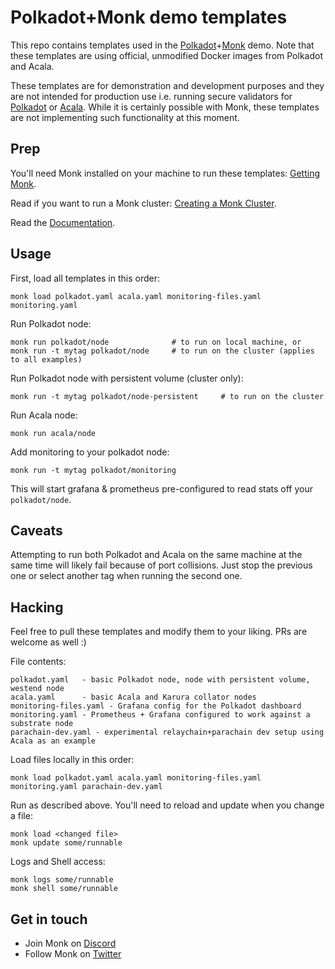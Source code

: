 # Polkadot+Monk demo templates

This repo contains templates used in the [Polkadot](https://polkadot.network/)+[Monk](https://monk.io) demo.
Note that these templates are using official, unmodified Docker images from Polkadot and Acala.

These templates are for demonstration and development purposes and they are not intended for production use i.e. running secure validators for [Polkadot](https://polkadot.network/) or [Acala](https://acala.network/). While it is certainly possible with Monk, these templates are not implementing such functionality at this moment.

## Prep

You'll need Monk installed on your machine to run these templates: [Getting Monk](https://docs.monk.io/docs/get-monk).

Read if you want to run a Monk cluster: [Creating a Monk Cluster](https://docs.monk.io/docs/monk-in-10#creating-a-monk-cluster).

Read the [Documentation](https://docs.monk.io/docs/).

## Usage

First, load all templates in this order:

```
monk load polkadot.yaml acala.yaml monitoring-files.yaml monitoring.yaml
```

Run Polkadot node:

```
monk run polkadot/node              # to run on local machine, or
monk run -t mytag polkadot/node     # to run on the cluster (applies to all examples)
```

Run Polkadot node with persistent volume (cluster only):

```
monk run -t mytag polkadot/node-persistent     # to run on the cluster
```

Run Acala node:

```
monk run acala/node
```

Add monitoring to your polkadot node:

```
monk run -t mytag polkadot/monitoring
```

This will start grafana & prometheus pre-configured to read stats off your `polkadot/node`.

## Caveats

Attempting to run both Polkadot and Acala on the same machine at the same time will likely fail because of port collisions. Just stop the previous one or select another tag when running the second one.

## Hacking

Feel free to pull these templates and modify them to your liking. PRs are welcome as well :)

File contents:

```
polkadot.yaml   - basic Polkadot node, node with persistent volume, westend node
acala.yaml      - basic Acala and Karura collator nodes
monitoring-files.yaml - Grafana config for the Polkadot dashboard
monitoring.yaml - Prometheus + Grafana configured to work against a substrate node
parachain-dev.yaml - experimental relaychain+parachain dev setup using Acala as an example
```

Load files locally in this order:

```
monk load polkadot.yaml acala.yaml monitoring-files.yaml monitoring.yaml parachain-dev.yaml
```

Run as described above. You'll need to reload and update when you change a file:

```
monk load <changed file>
monk update some/runnable
```

Logs and Shell access:

```
monk logs some/runnable
monk shell some/runnable
```

## Get in touch

-   Join Monk on [Discord](https://discord.gg/WxDzaKe)
-   Follow Monk on [Twitter](https://twitter.com/monk_io)
